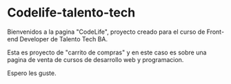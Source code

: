 # Codelife-talento-tech

Bienvenidos a la pagina "CodeLife", proyecto creado para el curso de Front-end Developer de Talento Tech BA. 

Esta es proyecto de "carrito de compras" y en este caso es sobre una pagina de venta de cursos de desarrollo web
y programacion. 

Espero les guste. 